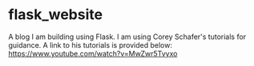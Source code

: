 # flask_website
A blog I am building using Flask. I am using Corey Schafer's tutorials for guidance. A link to his tutorials is provided below:
https://www.youtube.com/watch?v=MwZwr5Tvyxo
